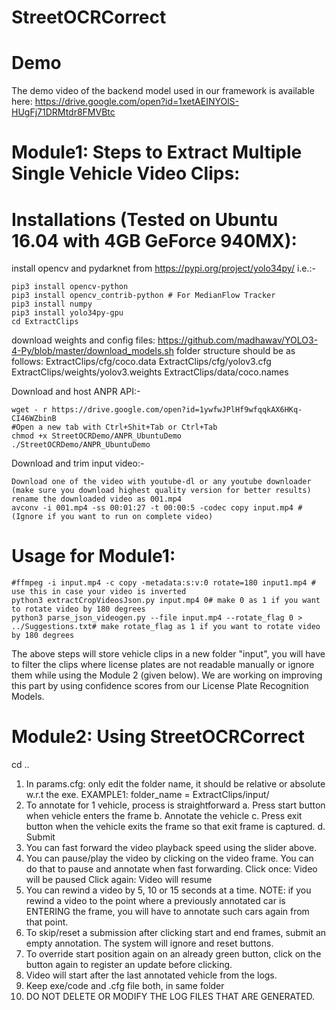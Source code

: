 # StreetOCRCorrect

# Demo
The demo video of the backend model used in our framework is available here: https://drive.google.com/open?id=1xetAEINYOlS-HUgFj71DRMtdr8FMVBtc


# Module1: Steps to Extract Multiple Single Vehicle Video Clips:

# Installations (Tested on Ubuntu 16.04 with 4GB GeForce 940MX):
install opencv and pydarknet from https://pypi.org/project/yolo34py/ i.e.:-
```
pip3 install opencv-python
pip3 install opencv_contrib-python # For MedianFlow Tracker
pip3 install numpy
pip3 install yolo34py-gpu
cd ExtractClips
```

download weights and config files: https://github.com/madhawav/YOLO3-4-Py/blob/master/download_models.sh
folder structure should be as follows:
ExtractClips/cfg/coco.data
ExtractClips/cfg/yolov3.cfg
ExtractClips/weights/yolov3.weights
ExtractClips/data/coco.names

Download and host ANPR API:-
```
wget - r https://drive.google.com/open?id=1ywfwJPlHf9wfqqkAX6HKq-CI46WZbinB
#Open a new tab with Ctrl+Shit+Tab or Ctrl+Tab
chmod +x StreetOCRDemo/ANPR_UbuntuDemo
./StreetOCRDemo/ANPR_UbuntuDemo
```
Download and trim input video:-
```
Download one of the video with youtube-dl or any youtube downloader (make sure you download highest quality version for better results)
rename the downloaded video as 001.mp4
avconv -i 001.mp4 -ss 00:01:27 -t 00:00:5 -codec copy input.mp4 # (Ignore if you want to run on complete video) 
```

# Usage for Module1:
```
#ffmpeg -i input.mp4 -c copy -metadata:s:v:0 rotate=180 input1.mp4 # use this in case your video is inverted
python3 extractCropVideosJson.py input.mp4 0# make 0 as 1 if you want to rotate video by 180 degrees
python3 parse_json_videogen.py --file input.mp4 --rotate_flag 0 > ../Suggestions.txt# make rotate_flag as 1 if you want to rotate video by 180 degrees
```
The above steps will store vehicle clips in a new folder "input", you will have to filter the clips where license plates are not readable manually or ignore them while using the Module 2 (given below). We are working on improving this part by using confidence scores from our License Plate Recognition Models.

# Module2: Using StreetOCRCorrect
cd ..
1. In params.cfg: only edit the folder name, it should be relative or absolute w.r.t the exe.
	 EXAMPLE1: folder_name = ExtractClips/input/
2. To annotate for 1 vehicle, process is straightforward
	a. Press start button when vehicle enters the frame
	b. Annotate the vehicle
	c. Press exit button when the vehicle exits the frame so that exit frame is captured.
	d. Submit
3. You can fast forward the video playback speed using the slider above.
4. You can pause/play the video by clicking on the video frame. You can do that to pause and annotate when fast forwarding. 
	Click once: Video will be paused
	Click again: Video will resume
5. You can rewind a video by 5, 10 or 15 seconds at a time.
	NOTE: if you rewind a video to the point where a previously 
	annotated car is ENTERING the frame, you will have to
	annotate such cars again from that point.
6. To skip/reset a submission after clicking start and end frames, submit an empty annotation. The system will ignore and reset buttons.
7. To override start position again on an already green button, click on the button again to register an update before clicking.
8. Video will start after the last annotated vehicle from the logs.
9. Keep exe/code and .cfg file both, in same folder
10. DO NOT DELETE OR MODIFY THE LOG FILES THAT ARE GENERATED.
